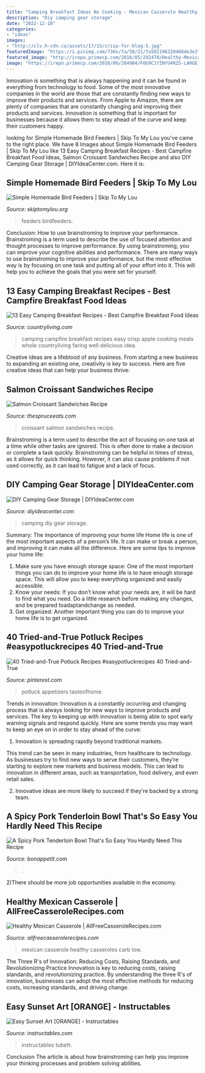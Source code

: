 ```yaml
---
title: "Camping Breakfast Ideas No Cooking - Mexican Casserole Healthy Casseroles Carb Low"
description: "Diy camping gear storage"
date: "2022-12-18"
categories:
- "ideas"
images:
- "http://clv.h-cdn.co/assets/17/15/crisp-for-blog-5.jpg"
featuredImage: "https://i.pinimg.com/736x/fa/58/21/fa582196320466de3e2f2922c5ac99e0.jpg"
featured_image: "http://irepo.primecp.com/2016/05/282470/Healthy-Mexican-Casserole_Large600_ID-1675940.jpg?v=1675940"
image: "https://irepo.primecp.com/2016/06/284904/FOG9C1YINYU4RZS-LARGE_Large600_ID-1703173.jpg?v=1703173"
---
```



Innovation is something that is always happening and it can be found in everything from technology to food. Some of the most innovative companies in the world are those that are constantly finding new ways to improve their products and services. From Apple to Amazon, there are plenty of companies that are constantly changing and improving their products and services. Innovation is something that is important for businesses because it allows them to stay ahead of the curve and keep their customers happy.

	

		
looking for Simple Homemade Bird Feeders | Skip To My Lou you've came to the right place. We have 8 Images about Simple Homemade Bird Feeders | Skip To My Lou like 13 Easy Camping Breakfast Recipes - Best Campfire Breakfast Food Ideas, Salmon Croissant Sandwiches Recipe and also DIY Camping Gear Storage | DIYIdeaCenter.com. Here it is:
		
    
## Simple Homemade Bird Feeders | Skip To My Lou

<img loading=lazy src="https://www.skiptomylou.org/wp-content/uploads/2011/01/Homemade-Heart-Birdfeeder1-1.jpg" onerror="this.onerror=null;this.src='https://tse3.mm.bing.net/th?id=OIP.rEs_hnvkINfo7B9ctUcmegHaKc&amp;pid=15.1';" alt="Simple Homemade Bird Feeders | Skip To My Lou">

_Source: skiptomylou.org_

>feeders birdfeeders. 

	

Conclusion: How to use brainstroming to improve your performance.
Brainstroming is a term used to describe the use of focused attention and thought processes to improve performance. By using brainstroming, you can improve your cognitive abilities and performance. There are many ways to use brainstroming to improve your performance, but the most effective way is by focusing on one task and putting all of your effort into it. This will help you to achieve the goals that you were set for yourself.

    
## 13 Easy Camping Breakfast Recipes - Best Campfire Breakfast Food Ideas

<img loading=lazy src="http://clv.h-cdn.co/assets/17/15/crisp-for-blog-5.jpg" onerror="this.onerror=null;this.src='https://tse4.mm.bing.net/th?id=OIP.gyURPuUuTpGgiwEtLGFaNAHaLH&amp;pid=15.1';" alt="13 Easy Camping Breakfast Recipes - Best Campfire Breakfast Food Ideas">

_Source: countryliving.com_

>camping campfire breakfast recipes easy crisp apple cooking meals whole countryliving faring well delicious idea. 

	

Creative ideas are a lifeblood of any business. From starting a new business to expanding an existing one, creativity is key to success. Here are five creative ideas that can help your business thrive:

    
## Salmon Croissant Sandwiches Recipe

<img loading=lazy src="https://www.thespruceeats.com/thmb/QfFXRCbSQ8RV37bneyJo2i98pwg=/2122x1412/filters:fill(auto,1)/GettyImages-184879557-bac9127dc2b7417f967e55466c3e7241.jpg" onerror="this.onerror=null;this.src='https://tse1.mm.bing.net/th?id=OIP.FBNpf_DOA7jq8erYpyes3wHaE7&amp;pid=15.1';" alt="Salmon Croissant Sandwiches Recipe">

_Source: thespruceeats.com_

>croissant salmon sandwiches recipe. 

	

Brainstroming is a term used to describe the act of focusing on one task at a time while other tasks are ignored. This is often done to make a decision or complete a task quickly. Brainstroming can be helpful in times of stress, as it allows for quick thinking. However, it can also cause problems if not used correctly, as it can lead to fatigue and a lack of focus.

    
## DIY Camping Gear Storage | DIYIdeaCenter.com

<img loading=lazy src="https://irepo.primecp.com/2016/06/284904/FOG9C1YINYU4RZS-LARGE_Large600_ID-1703173.jpg?v=1703173" onerror="this.onerror=null;this.src='https://tse2.mm.bing.net/th?id=OIP.pBeVytzlehovefUCO1n00AHaMM&amp;pid=15.1';" alt="DIY Camping Gear Storage | DIYIdeaCenter.com">

_Source: diyideacenter.com_

>camping diy gear storage. 

	

Summary: The importance of improving your home life
Home life is one of the most important aspects of a person’s life. It can make or break a person, and improving it can make all the difference. Here are some tips to improve your home life: 
1. Make sure you have enough storage space: One of the most important things you can do to improve your home life is to have enough storage space. This will allow you to keep everything organized and easily accessible. 
2. Know your needs: If you don’t know what your needs are, it will be hard to find what you need. Do a little research before making any changes, and be prepared toadaptandchange as needed. 
3. Get organized: Another important thing you can do to improve your home life is to get organized.

    
## 40 Tried-and-True Potluck Recipes #easypotluckrecipes 40 Tried-and-True

<img loading=lazy src="https://i.pinimg.com/736x/fa/58/21/fa582196320466de3e2f2922c5ac99e0.jpg" onerror="this.onerror=null;this.src='https://tse4.mm.bing.net/th?id=OIP.fNNC5qGWHyvPJnsdwR6XqwHaLH&amp;pid=15.1';" alt="40 Tried-and-True Potluck Recipes #easypotluckrecipes 40 Tried-and-True">

_Source: pinterest.com_

>potluck appetizers tasteofhome. 

	

Trends in innovation:
Innovation is a constantly occurring and changing process that is always looking for new ways to improve products and services. The key to keeping up with innovation is being able to spot early warning signals and respond quickly. Here are some trends you may want to keep an eye on in order to stay ahead of the curve:
1. Innovation is spreading rapidly beyond traditional markets.

This trend can be seen in many industries, from healthcare to technology. As businesses try to find new ways to serve their customers, they’re starting to explore new markets and business models. This can lead to innovation in different areas, such as transportation, food delivery, and even retail sales.

2. Innovative ideas are more likely to succeed if they're backed by a strong team.

    
## A Spicy Pork Tenderloin Bowl That&#039;s So Easy You Hardly Need This Recipe

<img loading=lazy src="https://assets.bonappetit.com/photos/5b0d6a868afc88234c869960/master/pass/healthyish-porkbowl-vertical.jpg" onerror="this.onerror=null;this.src='https://tse1.mm.bing.net/th?id=OIP.qo79LI11Bh7IgMSb6gKj3AHaKX&amp;pid=15.1';" alt="A Spicy Pork Tenderloin Bowl That&#039;s So Easy You Hardly Need This Recipe">

_Source: bonappetit.com_

>. 

	

2)There should be more job opportunities available in the economy. 

    
## Healthy Mexican Casserole | AllFreeCasseroleRecipes.com

<img loading=lazy src="http://irepo.primecp.com/2016/05/282470/Healthy-Mexican-Casserole_Large600_ID-1675940.jpg?v=1675940" onerror="this.onerror=null;this.src='https://tse1.mm.bing.net/th?id=OIP.DIM-CuL_Z1R4n2iJqEyIhAHaLH&amp;pid=15.1';" alt="Healthy Mexican Casserole | AllFreeCasseroleRecipes.com">

_Source: allfreecasserolerecipes.com_

>mexican casserole healthy casseroles carb low. 

	

The Three R's of Innovation: Reducing Costs, Raising Standards, and Revolutionizing Practice
Innovation is key to reducing costs, raising standards, and revolutionizing practice. By understanding the three R's of innovation, businesses can adopt the most effective methods for reducing costs, increasing standards, and driving change.

    
## Easy Sunset Art [ORANGE] - Instructables

<img loading=lazy src="https://cdn.instructables.com/ORIG/FGC/21RS/GP3T247M/FGC21RSGP3T247M.jpg?frame=1" onerror="this.onerror=null;this.src='https://tse2.mm.bing.net/th?id=OIP.3CcGbfdCw0avTrWLd8A6WwHaEZ&amp;pid=15.1';" alt="Easy Sunset Art [ORANGE] - Instructables">

_Source: instructables.com_

>instructables tubefr. 

	

Conclusion
The article is about how brainstroming can help you improve your thinking processes and problem solving abilities.

